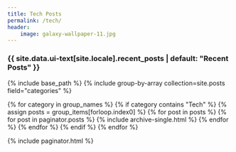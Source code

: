 ```yaml
---
title: Tech Posts
permalink: /tech/
header:
    image: galaxy-wallpaper-11.jpg
---
```


<h3 class="archive__subtitle">{{ site.data.ui-text[site.locale].recent_posts | default: "Recent Posts" }}</h3>

{% include base_path %}
{% include group-by-array collection=site.posts field="categories" %}

{% for category in group_names %}
  {% if category contains "Tech" %}
      {% assign posts = group_items[forloop.index0] %}
      {% for post in posts %}
        {% for post in paginator.posts %}
            {% include archive-single.html %}
        {% endfor %}
      {% endfor %}
  {% endif %}
{% endfor %}

{% include paginator.html %}
